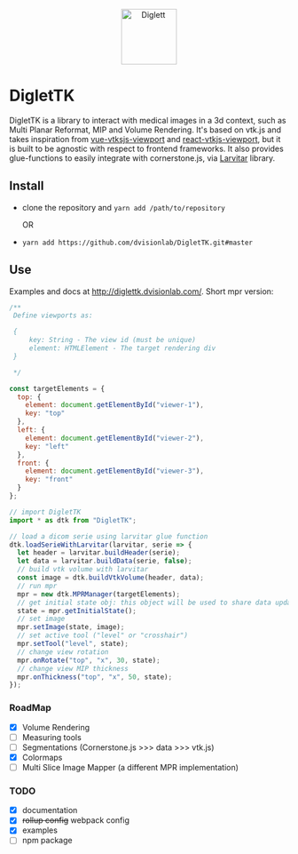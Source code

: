 <p align="center">
  <img src="https://assets.pokemon.com/assets/cms2/img/pokedex/full/050.png" width="100" title="Diglett" alt="Diglett">
</p>

# DigletTK

DigletTK is a library to interact with medical images in a 3d context, such as Multi Planar Reformat, MIP and Volume Rendering. It's based on vtk.js and takes inspiration from [vue-vtksjs-viewport](https://github.com/mix3d/vue-vtkjs-viewport) and [react-vtkjs-viewport](https://github.com/OHIF/react-vtkjs-viewport), but it is built to be agnostic with respect to frontend frameworks.
It also provides glue-functions to easily integrate with cornerstone.js, via [Larvitar](https://github.com/dvisionlab/Larvitar) library.

## Install

- clone the repository and `yarn add /path/to/repository`

  OR

- `yarn add https://github.com/dvisionlab/DigletTK.git#master`

## Use

Examples and docs at http://diglettk.dvisionlab.com/. Short mpr version:

```javascript
/** 
 Define viewports as:

 {
     key: String - The view id (must be unique)
     element: HTMLElement - The target rendering div
 }

 */

const targetElements = {
  top: {
    element: document.getElementById("viewer-1"),
    key: "top"
  },
  left: {
    element: document.getElementById("viewer-2"),
    key: "left"
  },
  front: {
    element: document.getElementById("viewer-3"),
    key: "front"
  }
};

// import DigletTK
import * as dtk from "DigletTK";

// load a dicom serie using larvitar glue function
dtk.loadSerieWithLarvitar(larvitar, serie => {
  let header = larvitar.buildHeader(serie);
  let data = larvitar.buildData(serie, false);
  // build vtk volume with larvitar
  const image = dtk.buildVtkVolume(header, data);
  // run mpr
  mpr = new dtk.MPRManager(targetElements);
  // get initial state obj: this object will be used to share data updates
  state = mpr.getInitialState();
  // set image
  mpr.setImage(state, image);
  // set active tool ("level" or "crosshair")
  mpr.setTool("level", state);
  // change view rotation
  mpr.onRotate("top", "x", 30, state);
  // change view MIP thickness
  mpr.onThickness("top", "x", 50, state);
});
```

### RoadMap

- [x] Volume Rendering
- [ ] Measuring tools
- [ ] Segmentations (Cornerstone.js >>> data >>> vtk.js)
- [x] Colormaps
- [ ] Multi Slice Image Mapper (a different MPR implementation)

### TODO

- [x] documentation
- [x] ~~rollup config~~ webpack config
- [x] examples
- [ ] npm package
